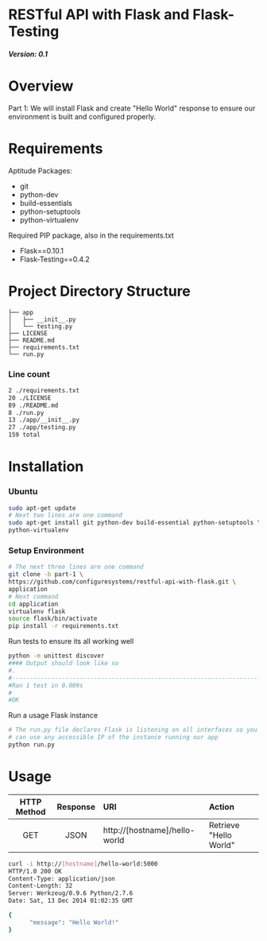 RESTful API with Flask and Flask-Testing
================

##### Version: 0.1

# Overview

Part 1:  We will install Flask and create "Hello World" response to
ensure our environment is built and configured properly.

# Requirements

Aptitude Packages:

- git
- python-dev
- build-essentials
- python-setuptools
- python-virtualenv

Required PIP package, also in the requirements.txt

- Flask==0.10.1
- Flask-Testing==0.4.2

# Project Directory Structure

```base
├── app
│   ├── __init__.py
│   └── testing.py
├── LICENSE
├── README.md
├── requirements.txt
└── run.py
```

### Line count

```bash
2 ./requirements.txt
20 ./LICENSE
89 ./README.md
8 ./run.py
13 ./app/__init__.py
27 ./app/testing.py
159 total
```

# Installation

### Ubuntu

```bash
sudo apt-get update
# Next two lines are one command
sudo apt-get install git python-dev build-essential python-setuptools \
python-virtualenv
```

### Setup Environment

```bash
# The next three lines are one command
git clone -b part-1 \
https://github.com/configuresystems/restful-api-with-flask.git \
application
# Next command
cd application
virtualenv flask
source flask/bin/activate
pip install -r requirements.txt
```

Run tests to ensure its all working well

```bash
python -m unittest discover
#### Output should look like so
#.
#----------------------------------------------------------------------
#Ran 1 test in 0.009s
#
#OK
```

Run a usage Flask instance

```bash
# The run.py file declares Flask is listening on all interfaces so you
# can use any accessible IP of the instance running our app
python run.py
```

# Usage

|  HTTP Method | Response|  URI |  Action |
| :-----------:|:--:| :--- | :------ |
| GET | JSON | http://[hostname]/hello-world | Retrieve "Hello World" |

```bash
curl -i http://[hostname]/hello-world:5000
HTTP/1.0 200 OK
Content-Type: application/json
Content-Length: 32
Server: Werkzeug/0.9.6 Python/2.7.6
Date: Sat, 13 Dec 2014 01:02:35 GMT

{
      "message": "Hello World!"
}
```

